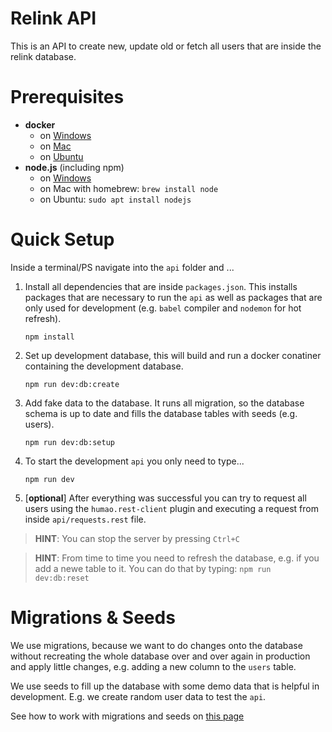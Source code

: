 # Relink API

This is an API to create new, update old or fetch all users that are inside
the relink database.


# Prerequisites

* **docker**
    * on [Windows][DOCKER_WINDOWS]
    * on [Mac][DOCKER_MAC] 
    * on [Ubuntu][DOCKER_UBUNTU]
* **node.js** (including npm)
    * on [Windows][NODE_WINDOWS] 
    * on Mac with homebrew: `brew install node`
    * on Ubuntu: `sudo apt install nodejs`


# Quick Setup

Inside a terminal/PS navigate into the `api` folder and ... 

1) Install all dependencies that are inside `packages.json`. This installs 
   packages that are necessary to run the `api` as well as packages that 
   are only used for development (e.g. `babel` compiler and `nodemon` for hot
   refresh).
    ```
    npm install
    ```
2) Set up development database, this will build and run a docker conatiner 
   containing the development database.
    ```
    npm run dev:db:create 
    ```

3) Add fake data to the database. It runs all migration, so the database schema 
   is up to date and fills the database tables with seeds (e.g. users).
    ```
    npm run dev:db:setup 
    ```

4) To start the development `api` you only need to type...
    ```
    npm run dev
    ```

5) [**optional**] After everything was successful you can try to 
   request all users using the `humao.rest-client` plugin and
   executing a request from inside `api/requests.rest` file.

> **HINT**: You can stop the server by pressing `Ctrl+C`

> **HINT**: From time to time you need to refresh the database, 
  e.g. if you add a newe table to it. You can do that by typing: 
  `npm run dev:db:reset`


# Migrations & Seeds
We use migrations, because we want to do changes onto the database 
without recreating the whole database over and over again in production
and apply little changes, e.g. adding a new column to the `users` table.

We use seeds to fill up the database with some demo data that is helpful 
in development. E.g. we create random user data to test the `api`.

See how to work with migrations and seeds on [this page][SEQUELIZE_CLI]


[DOCKER_WINDOWS]: https://docs.docker.com/docker-for-windows/install/
[DOCKER_MAC]: https://docs.docker.com/docker-for-mac/install/
[DOCKER_UBUNTU]: https://docs.docker.com/engine/install/ubuntu/
[NODE_WINDOWS]: https://nodejs.org/de/download/
[SEQUELIZE_CLI]: https://sequelize.org/master/manual/migrations.html
